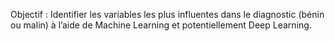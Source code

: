  Objectif : Identifier les variables les plus influentes dans le diagnostic (bénin ou malin) à l’aide de Machine Learning et potentiellement Deep Learning.
